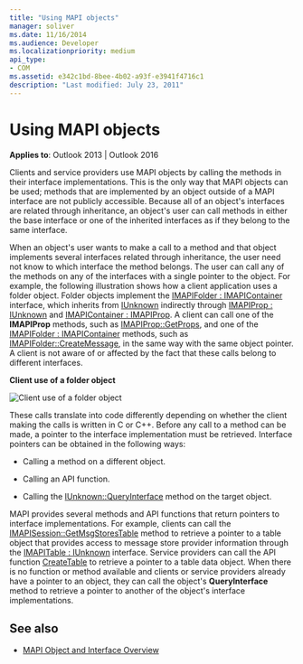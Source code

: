 ```yaml
---
title: "Using MAPI objects"
manager: soliver
ms.date: 11/16/2014
ms.audience: Developer
ms.localizationpriority: medium
api_type:
- COM
ms.assetid: e342c1bd-8bee-4b02-a93f-e3941f4716c1
description: "Last modified: July 23, 2011"
---
```


# Using MAPI objects

**Applies to**: Outlook 2013 | Outlook 2016 
  
Clients and service providers use MAPI objects by calling the methods in their interface implementations. This is the only way that MAPI objects can be used; methods that are implemented by an object outside of a MAPI interface are not publicly accessible. Because all of an object's interfaces are related through inheritance, an object's user can call methods in either the base interface or one of the inherited interfaces as if they belong to the same interface. 
  
When an object's user wants to make a call to a method and that object implements several interfaces related through inheritance, the user need not know to which interface the method belongs. The user can call any of the methods on any of the interfaces with a single pointer to the object. For example, the following illustration shows how a client application uses a folder object. Folder objects implement the [IMAPIFolder : IMAPIContainer](imapifolderimapicontainer.md) interface, which inherits from [IUnknown](https://msdn.microsoft.com/library/33f1d79a-33fc-4ce5-a372-e08bda378332%28Office.15%29.aspx) indirectly through [IMAPIProp : IUnknown](imapipropiunknown.md) and [IMAPIContainer : IMAPIProp](imapicontainerimapiprop.md). A client can call one of the **IMAPIProp** methods, such as [IMAPIProp::GetProps](imapiprop-getprops.md), and one of the [IMAPIFolder : IMAPIContainer](imapifolderimapicontainer.md) methods, such as [IMAPIFolder::CreateMessage](imapifolder-createmessage.md), in the same way with the same object pointer. A client is not aware of or affected by the fact that these calls belong to different interfaces.
  
**Client use of a folder object**
  
![Client use of a folder object](media/amapi_40.gif "Client use of a folder object")
  
These calls translate into code differently depending on whether the client making the calls is written in C or C++. Before any call to a method can be made, a pointer to the interface implementation must be retrieved. Interface pointers can be obtained in the following ways:
  
- Calling a method on a different object.
    
- Calling an API function.
    
- Calling the [IUnknown::QueryInterface](https://msdn.microsoft.com/library/54d5ff80-18db-43f2-b636-f93ac053146d%28Office.15%29.aspx) method on the target object. 
    
MAPI provides several methods and API functions that return pointers to interface implementations. For example, clients can call the [IMAPISession::GetMsgStoresTable](imapisession-getmsgstorestable.md) method to retrieve a pointer to a table object that provides access to message store provider information through the [IMAPITable : IUnknown](imapitableiunknown.md) interface. Service providers can call the API function [CreateTable](createtable.md) to retrieve a pointer to a table data object. When there is no function or method available and clients or service providers already have a pointer to an object, they can call the object's **QueryInterface** method to retrieve a pointer to another of the object's interface implementations. 
  
## See also

- [MAPI Object and Interface Overview](mapi-object-and-interface-overview.md)

